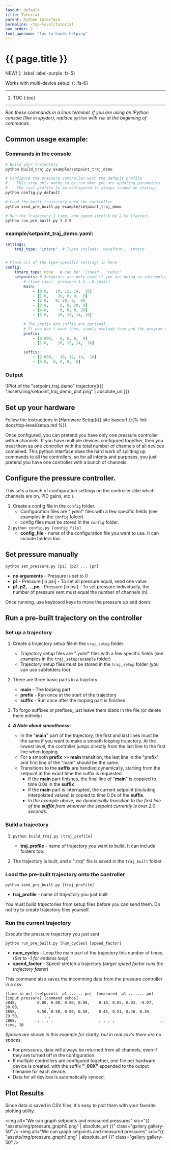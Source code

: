 ```yaml
---
layout: default
title: Tutorial
parent: Python Interface
permalink: /top-level/tutorial
nav_order: 2
font_awesome: "fas fa-hands-helping"
---
```


# <i class="{{ page.font_awesome }}"></i> {{ page.title }}

NEW!
{: .label .label-purple .fs-5}

Works with multi-device setup!
{: .fs-6}

---

1. TOC
{:toc}

---


_Run these commands in a linux terminal. If you are using an IPython console (like in spyder), replace `python` with `run` at the beginning of commands._

## Common usage example:

### Commands in the console
```bash 
# Build your trajectory
python build_traj.py example/setpoint_traj_demo

# Configure the pressure controller with the default profile
#    This step only needs to be run when you are updating parameters.
#    The last profile to be configured is always loaded on startup
python config.py default

# Load the built trajectory onto the controller
python send_pre_built.py example/setpoint_traj_demo

# Run the trajectory 1 time, and speed-stretch by 2.5x (faster)
python run_pre_built.py 1 2.5
```

### example/setpoint_traj_demo.yaml:

```yaml
settings:
    traj_type: 'interp'  # Types include: 'waveform', 'interp'


# Place all of the type-specific settings in here
config:
    interp_type: none   # can be: 'linear', 'cubic'
    setpoints: # Setpoints are only used if you are doing an interpolation
        # [time (sec), pressure 1,2...N (psi)]
        main:
            - [0.0,   10, 12, 14,  16]
            - [1.0,    20, 0, 0,  0]
            - [2.0,   0, 20, 0,  0]
            - [3.0,     0, 0, 20, 0]
            - [4.0,     0, 0, 0, 20]
            - [5.0,    10, 12, 14, 16]

        # The prefix and suffix are optional. 
        # If you don't want them, simply exclude them and the program will know what to do.
        prefix:
            - [0.000,   0, 0, 0,  0]
            - [1.0,    10, 12, 14,  16]

        suffix:
            - [2.000,   10, 12, 14,  16]
            - [3.0,  0, 0, 0,  0]
```

### Output


![Plot of the "setpoint_traj_demo" trajectory]({{ "assets/img/setpoint_traj_demo_plot.png" | absolute_url }})



## Set up your hardware
Follow the instructions in [Hardware Setup]({{ site.baseurl }}{% link docs/top-level/setup.md %}).

Once configured, you can pretend you have only one pressure controller with **_n_** channels. If you have multiple devices configured together, then you treat them as one controller with the total number of channels of all devices combined. This python interface does the hard work of splitting up commands to all the controllers, so for all intents and purposes, you just pretend you have one controller with a bunch of channels.


## Configure the pressure controller.
This sets a bunch of configuration settings on the controller (like which channels are on, PID gains, etc.).

1. Create a config file in the `config` folder.
    * Configuration files are "*.yaml*" files with a few specific fields (see examples in the `config` folder)
    * config files must be stored in the `config` folder.
2. `python config.py [config_file]`
    * **config_file** - name of the configuration file you want to use. It can include folders too.


## Set pressure manually

`python set_pressure.py [p1] [p2] ... [pn]`
* **no arguments** - Pressure is set to 0
* **p1** - Pressure [in psi] - To set all pressure equal, send one value
* **p1, p2, ...,pn** - Pressure [in psi] - To set pressure individually, the number of pressure sent must equal the number of channels (n).

Once running, use keyboard keys to move the pressure up and down.


## Run a pre-built trajectory on the controller

### Set up a trajectory
1. Create a trajectory setup file in the `traj_setup` folder.
    - Trajectory setup files are "*.yaml*" files with a few specific fields (see examples in the `traj_setup/example` folder)
    - Trajectory setup files must be stored in the `traj_setup` folder (you can use subfolders too)

2. There are three basic parts in a trajctory
    - **main** - The looping part
    - **prefix** - Run once at the start of the trajectory
    - **suffix** - Run once after the looping part is finished.

3. To forgo suffixes or prefixes, just leave them blank in the file (or delete them entirely)

4. _**A Note about smoothness:**_
    - In the "**main**" part of the trajectory, the first and last lines must be the same if you want to make a smooth looping trajectory. At the lowest level, the controller jumps directly from the last line to the first line when looping.
    - For a smooth **prefix** >> **main** transition, the last line in the "prefix" and first line of the "main" should be the same.
    - Transitions to the **suffix** are handled dynamically, starting from the setpoint at the exact time the suffix is requested.
        - If the **main** part finishes, the final line of "**main**" is coppied to time 0.0s in the **suffix**
        - If the **main** part is interrupted, the current setpoint (including interpolated values) is copied to time 0.0s of the **suffix**.
        - _In the example above, we dynamically transition to the first line of the **suffix** from wherever the setpoint currently is over 2.0 seconds._


### Build a trajectory
1. `python build_traj.py [traj_profile]`
    * **traj_profile** - name of trajectory you want to build. It can include folders too.

2. The trajectory is built, and a "*.traj*" file is saved in the `traj_built` folder




### Load the pre-built trajectory onto the controller

`python send_pre_built.py [traj_profile]`

* **traj_profile** - name of trajectory you just built

You must build trajectories from setup files before you can send them. Do not try to create trajectory files yourself.



### Run the current trajectory
Execute the pressure trajectory you just sent

`python run_pre_built.py [num_cycles] [speed_factor]`

* **num_cycles** - Loop the main part of the trajectory this number of times. (_Set to -1 for endless loop_)
* **speed_factor** - Speed-stretch a trajectory (_larger speed factor runs the trajectory faster_)

This command also saves the incomming data from the pressure controller in a csv:
```
[time in ms] [setpoints  p1 ...... pn]  [measured  p1 ....... pn]  [input pressure] [command echos]
3848,         0.00, 0.00, 0.00, 0.00,    0.10, 0.05, 0.03, -0.07,   30.00,           , ,
3858,         0.50, 0.50, 0.50, 0.50,    0.45, 0.51, 0.46, 0.39,    29.50,           , ,
3868,         , , , ,                    , , , ,                    ,                time, 10
```
_Spaces are shown in this example for clarity, but in real csv's there are no spaces._

- For pressures, data will always be returned from all channels, even if they are turned off in the configuration.
- If multiple controllers are configured together, one file per hardware device is created, with the suffix **"_00X"** appended to the output filename for each device.
- Data for all devices is automatically synced.

## Plot Results

Since data is saved in CSV files, it's easy to plot them with your favorite plotting utility.

<img alt="We can graph setpoints and measured pressures"
     src="{{ "assets/img/pressure_graph0.png" | absolute_url }}"
     class="gallery gallery-50" />
<img alt="We can graph setpoints and measured pressures"
     src="{{ "assets/img/pressure_graph1.png" | absolute_url }}"
     class="gallery gallery-50" />

